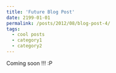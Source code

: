 ```yaml
---
title: 'Future Blog Post'
date: 2199-01-01
permalink: /posts/2012/08/blog-post-4/
tags:
  - cool posts
  - category1
  - category2
---
```


<!-- This post will show up by default. To disable scheduling of future posts, edit `config.yml` and set `future: false`. --> 

Coming soon !!! :P 
